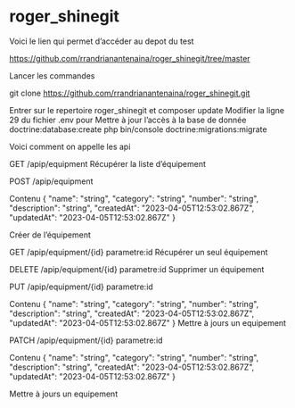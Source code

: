 # roger_shinegit

Voici le lien qui permet d’accéder au depot du test

https://github.com/rrandrianantenaina/roger_shinegit/tree/master

Lancer les commandes

git clone https://github.com/rrandrianantenaina/roger_shinegit.git

Entrer sur le repertoire roger_shinegit et
composer update
Modifier la ligne 29 du fichier .env pour Mettre à jour l’accès à la base de donnée
doctrine:database:create
php bin/console doctrine:migrations:migrate

Voici comment on appelle les api

GET
/apip/equipment
Récupérer la liste d’équipement

POST
/apip/equipment

Contenu
{
"name": "string",
"category": "string",
"number": "string",
"description": "string",
"createdAt": "2023-04-05T12:53:02.867Z",
"updatedAt": "2023-04-05T12:53:02.867Z"
}

Créer de l’équipement



GET
/apip/equipment/{id}
parametre:id
Récupérer un seul équipement




DELETE
/apip/equipment/{id}
parametre:id
Supprimer un équipement

PUT
/apip/equipment/{id}
parametre:id

Contenu
{
"name": "string",
"category": "string",
"number": "string",
"description": "string",
"createdAt": "2023-04-05T12:53:02.867Z",
"updatedAt": "2023-04-05T12:53:02.867Z"
}
Mettre à jours un equipement

PATCH
/apip/equipment/{id}
parametre:id

Contenu
{
"name": "string",
"category": "string",
"number": "string",
"description": "string",
"createdAt": "2023-04-05T12:53:02.867Z",
"updatedAt": "2023-04-05T12:53:02.867Z"
}

Mettre à jours un equipement


